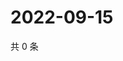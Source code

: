 # 2022-09-15

共 0 条

<!-- BEGIN WEIBO -->
<!-- 最后更新时间 Thu Sep 15 2022 19:16:06 GMT+0800 (China Standard Time) -->

<!-- END WEIBO -->
